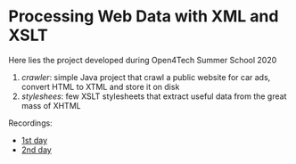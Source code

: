 # Processing Web Data with XML and XSLT 

Here lies the project developed during Open4Tech Summer School 2020

1. *crawler*: simple Java project that crawl a public website for car ads, convert HTML to XTML and store it on disk
1. *styleshees*: few XSLT stylesheets that extract useful data from the great mass of XHTML

Recordings:
* [1st day](https://www.youtube.com/watch?v=WuaRTdGhmdY)
* [2nd day](https://www.youtube.com/watch?v=uwsyr4xFEJY)
